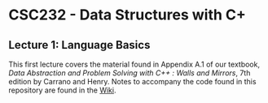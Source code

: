 # CSC232 - Data Structures with C+

## Lecture 1: Language Basics

This first lecture covers the material found in Appendix A.1 of our textbook, _Data Abstraction and Problem Solving with C++ : Walls and Mirrors_, 7th edition by Carrano and Henry. Notes to accompany the code found in this repository are found in the [Wiki](https://github.com/professordaehn/msu-csc232-lec01-appa1/wiki).
